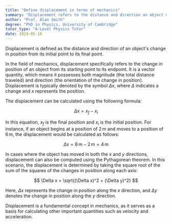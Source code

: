 ```yaml
---
title: "Define displacement in terms of mechanics"
summary: "Displacement refers to the distance and direction an object moves from its starting position to its final position."
author: "Prof. Alan Smith"
degree: "PhD in Physics, University of Cambridge"
tutor_type: "A-Level Physics Tutor"
date: 2024-05-16
---
```


Displacement is defined as the distance and direction of an object's change in position from its initial point to its final point.

In the field of mechanics, displacement specifically refers to the change in position of an object from its starting point to its endpoint. It is a vector quantity, which means it possesses both magnitude (the total distance traveled) and direction (the orientation of the change in position). Displacement is typically denoted by the symbol $\Delta x$, where $\Delta$ indicates a change and $x$ represents the position.

The displacement can be calculated using the following formula:

$$
\Delta x = x_f - x_i
$$

In this equation, $x_f$ is the final position and $x_i$ is the initial position. For instance, if an object begins at a position of $2 \, \text{m}$ and moves to a position of $6 \, \text{m}$, the displacement would be calculated as follows:

$$
\Delta x = 6 \, \text{m} - 2 \, \text{m} = 4 \, \text{m}
$$

In cases where the object has moved in both the $x$ and $y$ directions, displacement can also be computed using the Pythagorean theorem. In this scenario, the displacement is determined by taking the square root of the sum of the squares of the changes in position along each axis:

$$
\Delta x = \sqrt{(\Delta x)^2 + (\Delta y)^2}
$$

Here, $\Delta x$ represents the change in position along the $x$ direction, and $\Delta y$ denotes the change in position along the $y$ direction.

Displacement is a fundamental concept in mechanics, as it serves as a basis for calculating other important quantities such as velocity and acceleration.
    